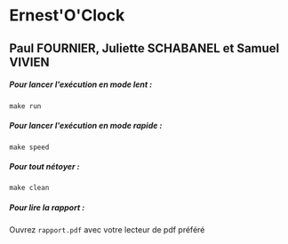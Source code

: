 
# Ernest'O'Clock

## Paul FOURNIER, Juliette SCHABANEL et Samuel VIVIEN


##### Pour lancer l'exécution en mode lent :

`make run`

##### Pour lancer l'exécution en mode rapide :

`make speed`

##### Pour tout nétoyer :

`make clean`

##### Pour lire la rapport :

Ouvrez `rapport.pdf` avec votre lecteur de pdf préféré
